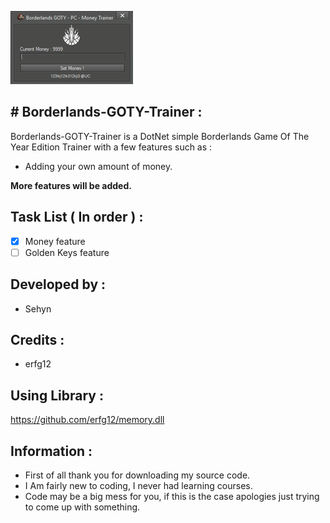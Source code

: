 

![](BorderlandsGOTY_Money/Images/FormPicture.png)



## # Borderlands-GOTY-Trainer :
Borderlands-GOTY-Trainer is a DotNet simple Borderlands Game Of The Year Edition Trainer with a few features such as :
* Adding your own amount of money.

**More features will be added.**

## Task List ( In order ) :

- [x] Money feature
- [ ] Golden Keys feature

## Developed by :
* Sehyn

## Credits : 
* erfg12

## Using Library :
https://github.com/erfg12/memory.dll

## Information :
* First of all thank you for downloading my source code.
* I Am fairly new to coding, I never had learning courses.
* Code may be a big mess for you, if this is the case apologies just trying to come up with something.
